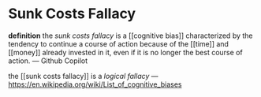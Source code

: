 # Sunk Costs Fallacy

**definition** the _sunk costs fallacy_ is a [[cognitive bias]] characterized by the tendency to continue a course of action because of the [[time]] and [[money]] already invested in it, even if it is no longer the best course of action. &mdash; Github Copilot

the [[sunk costs fallacy]] is a _logical fallacy_ &mdash; <https://en.wikipedia.org/wiki/List_of_cognitive_biases>
